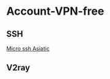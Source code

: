 # Account-VPN-free
## SSH
[Micro ssh Asiatic](https://microssh.com/create-account?type=asia) 

## V2ray
